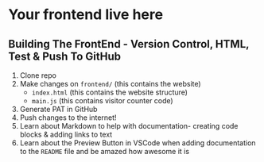 # Your frontend live here

## Building The FrontEnd - Version Control, HTML, Test & Push To GitHub
1. Clone repo
2. Make changes on `frontend/` (this contains the website)
    - `index.html` (this contains the website structure)
    - `main.js` (this contains visitor counter code)
3. Generate PAT in GitHub
4. Push changes to the internet!
5. Learn about Markdown to help with documentation- creating code blocks & adding links to text 
6. Learn about the Preview Button in VSCode when adding documentation to the `README` file and be amazed how awesome it is